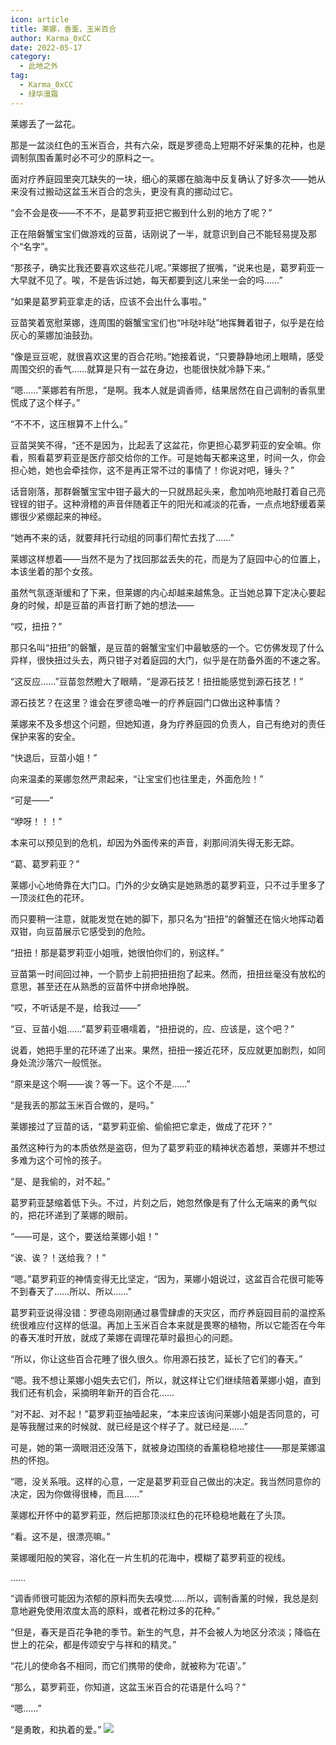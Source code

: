 ```yaml
---
icon: article
title: 莱娜，香薰，玉米百合
author: Karma_0xCC
date: 2022-05-17
category:
  - 此地之外
tag:
  - Karma_0xCC
  - 绿华漫霜
---
```


莱娜丢了一盆花。

那是一盆淡红色的玉米百合，共有六朵，既是罗德岛上短期不好采集的花种，也是调制氛围香薰时必不可少的原料之一。

面对疗养庭园里突兀缺失的一块，细心的莱娜在脑海中反复确认了好多次——她从来没有过搬动这盆玉米百合的念头，更没有真的挪动过它。

<!-- more -->

“会不会是夜——不不不，是葛罗莉亚把它搬到什么别的地方了呢？”

正在陪磐蟹宝宝们做游戏的豆苗，话刚说了一半，就意识到自己不能轻易提及那个“名字”。

“那孩子，确实比我还要喜欢这些花儿呢。”莱娜抿了抿嘴，“说来也是，葛罗莉亚一大早就不见了。唉，不是告诉过她，每天都要到这儿来坐一会的吗……”

“如果是葛罗莉亚拿走的话，应该不会出什么事啦。”

豆苗笑着宽慰莱娜，连周围的磐蟹宝宝们也“咔哒咔哒”地挥舞着钳子，似乎是在给灰心的莱娜加油鼓劲。

“像是豆豆呢，就很喜欢这里的百合花哟。”她接着说，“只要静静地闭上眼睛，感受周围交织的香气……就算是只有一盆在身边，也能很快就冷静下来。”

“嗯……”莱娜若有所思，“是啊。我本人就是调香师，结果居然在自己调制的香氛里慌成了这个样子。”

“不不不，这压根算不上什么。”

豆苗哭笑不得，“还不是因为，比起丢了这盆花，你更担心葛罗莉亚的安全嘛。你看，照看葛罗莉亚是医疗部交给你的工作。可是她每天都来这里，时间一久，你会担心她，她也会牵挂你，这不是再正常不过的事情了！你说对吧，锤头？”

话音刚落，那群磐蟹宝宝中钳子最大的一只就昂起头来，愈加响亮地敲打着自己亮锃锃的钳子。这种滑稽的声音伴随着正午的阳光和减淡的花香，一点点地舒缓着莱娜很少紧绷起来的神经。

“她再不来的话，就要拜托行动组的同事们帮忙去找了……”

莱娜这样想着——当然不是为了找回那盆丢失的花，而是为了庭园中心的位置上，本该坐着的那个女孩。

虽然气氛逐渐缓和了下来，但莱娜的内心却越来越焦急。正当她总算下定决心要起身的时候，却是豆苗的声音打断了她的想法——

“哎，扭扭？”

那只名叫“扭扭”的磐蟹，是豆苗的磐蟹宝宝们中最敏感的一个。它仿佛发现了什么异样，很快扭过头去，两只钳子对着庭园的大门，似乎是在防备外面的不速之客。

“这反应……”豆苗忽然瞪大了眼睛，“是源石技艺！扭扭能感觉到源石技艺！”

源石技艺？在这里？谁会在罗德岛唯一的疗养庭园门口做出这种事情？

莱娜来不及多想这个问题，但她知道，身为疗养庭园的负责人，自己有绝对的责任保护来客的安全。

“快退后，豆苗小姐！”

向来温柔的莱娜忽然严肃起来，“让宝宝们也往里走，外面危险！”

“可是——”

“咿呀！！！”

本来可以预见到的危机，却因为外面传来的声音，刹那间消失得无影无踪。

“葛、葛罗莉亚？”

莱娜小心地倚靠在大门口。门外的少女确实是她熟悉的葛罗莉亚，只不过手里多了一顶淡红色的花环。

而只要稍一注意，就能发觉在她的脚下，那只名为“扭扭”的磐蟹还在恼火地挥动着双钳，向豆苗展示它感受到的危险。

“扭扭！那是葛罗莉亚小姐哦，她很怕你们的，别这样。”

豆苗第一时间回过神，一个箭步上前把扭扭抱了起来。然而，扭扭丝毫没有放松的意思，甚至还在从熟悉的豆苗怀中拼命地挣脱。

“哎，不听话是不是，给我过——”

“豆、豆苗小姐……”葛罗莉亚嗫嚅着，“扭扭说的，应、应该是，这个吧？”

说着，她把手里的花环递了出来。果然，扭扭一接近花环，反应就更加剧烈，如同身处流沙落穴一般慌张。

“原来是这个啊——诶？等一下。这个不是……”

“是我丢的那盆玉米百合做的，是吗。”

莱娜接过了豆苗的话，“葛罗莉亚偷、偷偷把它拿走，做成了花环？”

虽然这种行为的本质依然是盗窃，但为了葛罗莉亚的精神状态着想，莱娜并不想过多难为这个可怜的孩子。

“是、是我偷的，对不起。”

葛罗莉亚瑟缩着低下头。不过，片刻之后，她忽然像是有了什么无端来的勇气似的，把花环递到了莱娜的眼前。

“——可是，这个，要送给莱娜小姐！”

“诶、诶？！送给我？！”

“嗯。”葛罗莉亚的神情变得无比坚定，“因为，莱娜小姐说过，这盆百合花很可能等不到春天了……所以、所以……”

葛罗莉亚说得没错：罗德岛刚刚通过暴雪肆虐的天灾区，而疗养庭园目前的温控系统很难应付这样的低温。再加上玉米百合本来就是畏寒的植物，所以它能否在今年的春天准时开放，就成了莱娜在调理花草时最担心的问题。

“所以，你让这些百合花睡了很久很久。你用源石技艺，延长了它们的春天。”

“嗯。我不想让莱娜小姐失去它们，所以，就这样让它们继续陪着莱娜小姐，直到我们还有机会，采摘明年新开的百合花……

“对不起、对不起！”葛罗莉亚抽噎起来，“本来应该询问莱娜小姐是否同意的，可是等我醒过来的时候就、就已经是这个样子了。就已经是……”

可是，她的第一滴眼泪还没落下，就被身边围绕的香薰稳稳地接住——那是莱娜温热的怀抱。

“嗯，没关系哦。这样的心意，一定是葛罗莉亚自己做出的决定。我当然同意你的决定，因为你做得很棒，而且……”

莱娜松开怀中的葛罗莉亚，然后把那顶淡红色的花环稳稳地戴在了头顶。

“看。这不是，很漂亮嘛。”

莱娜暖阳般的笑容，溶化在一片生机的花海中，模糊了葛罗莉亚的视线。

……

“调香师很可能因为浓郁的原料而失去嗅觉……所以，调制香薰的时候，我总是刻意地避免使用浓度太高的原料，或者花粉过多的花种。”

“但是，春天是百花争艳的季节。新生的气息，并不会被人为地区分浓淡；降临在世上的花朵，都是传颂安宁与祥和的精灵。”

“花儿的使命各不相同，而它们携带的使命，就被称为‘花语’。”

“那么，葛罗莉亚，你知道，这盆玉米百合的花语是什么吗？”

“嗯……”

“是勇敢，和执着的爱。”
![](/eod.png)

<ArticleAd />